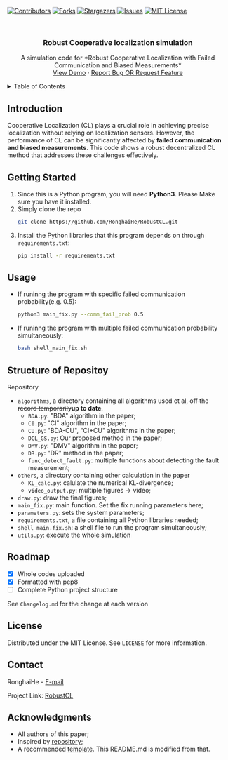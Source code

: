 [![Contributors][contributors-shield]][contributors-url]
[![Forks][forks-shield]][forks-url]
[![Stargazers][stars-shield]][stars-url]
[![Issues][issues-shield]][issues-url]
[![MIT License][license-shield]][license-url]
<!--[![LinkedIn][linkedin-shield]][linkedin-url]-->



<!-- PROJECT LOGO -->
<br />
<div align="center">
  <!--<a href="https://github.com/RonghaiHe/RobustCL">
    <img src="images/logo.png" alt="Logo" width="80" height="80">
  </a>-->

  <h3 align="center">Robust Cooperative localization simulation</h3>

  <p align="center">
    A simulation code for *Robust Cooperative Localization with Failed Communication and Biased Measurements*
    <!--<br />
    <a href="https://github.com/RonghaiHe/RobustCL"><strong>Explore the docs »</strong></a>
    <br />-->
    <br />
    <a href="https://github.com/RonghaiHe/RobustCL">View Demo</a>
    ·
    <a href="https://github.com/RonghaiHe/RobustCL/issues">Report Bug OR Request Feature</a>
  </p>
</div>



<!-- TABLE OF CONTENTS -->
<details>
  <summary>Table of Contents</summary>
  <ol>
    <li>
      <a href="#introduction">Introduction</a>
      <ul>
        <!--<li><a href="#built-with">Built With</a></li>
      </ul>-->
    </li>
    <li>
      <a href="#getting-started">Getting Started</a>
      <ul>
        <!--<li><a href="#prerequisites">Prerequisites</a></li>-->
        <!--<li><a href="#installation">Installation</a></li>
      </ul>-->
    </li>
    <li><a href="#usage">Usage</a></li>
    <li><a href="#roadmap">Roadmap</a></li>
    <!--<li><a href="#contributing">Contributing</a></li>-->
    <li><a href="#license">License</a></li>
    <li><a href="#contact">Contact</a></li>
    <li><a href="#acknowledgments">Acknowledgments</a></li>
  </ol>
</details>



<!-- ABOUT THE PROJECT -->
## Introduction

<!--[![Cover][cover]](https://github.com/RonghaiHe/RobustCL)-->

Cooperative Localization (CL) plays a crucial role in achieving precise localization without relying on localization sensors. However, the performance of CL can be significantly affected by **failed communication and biased measurements**. This code shows a robust decentralized CL method that addresses these challenges effectively.

<!--<p align="right">(<a href="#readme-top">back to top</a>)</p>-->


<!-- GETTING STARTED -->
## Getting Started

1. Since this is a Python program, you will need **Python3**. Please Make sure you have it installed.
2. Simply clone the repo
   ```sh
   git clone https://github.com/RonghaiHe/RobustCL.git
   ```
3. Install the Python libraries that this program depends on through `requirements.txt`:
   ```sh
   pip install -r requirements.txt
   ```

<!--<p align="right">(<a href="#readme-top">back to top</a>)</p>-->

<!-- USAGE EXAMPLES -->
## Usage

- If runinng the program with specific failed communication probability(e.g. 0.5):
  ```sh
  python3 main_fix.py --comm_fail_prob 0.5
  ```
- If runinng the program with multiple failed communication probability simultaneously:
  ```sh
  bash shell_main_fix.sh
  ```

<!--<p align="right">(<a href="#readme-top">back to top</a>)</p>-->

## Structure of Repositoy

Repository
- `algorithms`, a directory containing all algorithms used et al, ~~off the record temporarily~~**up to date**.
  - `BDA.py`: "BDA" algorithm in the paper;
  - `CI.py`: "CI" algorithm in the paper;
  - `CU.py`: "BDA-CU", "CI+CU" algorithms in the paper;
  - `DCL_GS.py`: Our proposed method in the paper;
  - `DMV.py`: "DMV" algorithm in the paper;
  - `DR.py`: "DR" method in the paper;
  - `func_detect_fault.py`: multiple functions about detecting the fault measurement;
- `others`, a directory containing other calculation in the paper
  - `KL_calc.py`: calulate the numerical KL-divergence;
  - `video_output.py`: multiple figures -> video;
- `draw.py`: draw the final figures;
- `main_fix.py`: main function. Set the fix running parameters here;
- `parameters.py`: sets the system parameters;
- `requirements.txt`, a file containing all Python libraries needed;
- `shell_main.fix.sh`: a shell file to run the program simultaneously;
- `utils.py`: execute the whole simulation

<!-- ROADMAP -->
## Roadmap
- [x] Whole codes uploaded
- [x] Formatted with pep8
- [ ] Complete Python project structure

See `Changelog.md` for the change at each version
<!--- [x] Add Changelog-->

<!--<p align="right">(<a href="#readme-top">back to top</a>)</p>-->



<!-- CONTRIBUTING -->
<!--## Contributing

Contributions are what make the open source community such an amazing place to learn, inspire, and create. Any contributions you make are **greatly appreciated**.

If you have a suggestion that would make this better, please fork the repo and create a pull request. You can also simply open an issue with the tag "enhancement".
Don't forget to give the project a star! Thanks again!

1. Fork the Project
2. Create your Feature Branch (`git checkout -b feature/AmazingFeature`)
3. Commit your Changes (`git commit -m 'Add some AmazingFeature'`)
4. Push to the Branch (`git push origin feature/AmazingFeature`)
5. Open a Pull Request

<!--<p align="right">(<a href="#readme-top">back to top</a>)</p>-->



<!-- LICENSE -->
## License

Distributed under the MIT License. See `LICENSE` for more information.

<!--<p align="right">(<a href="#readme-top">back to top</a>)</p>-->



<!-- CONTACT -->
## Contact

RonghaiHe - [E-mail](herh5@gmail.com)

Project Link: [RobustCL](https://github.com/RonghaiHe/RobustCL)

<!--<p align="right">(<a href="#readme-top">back to top</a>)</p>-->



<!-- ACKNOWLEDGMENTS -->
## Acknowledgments
* All authors of this paper;
* Inspired by [repository](https://github.com/RonghaiHe/multirobot_localization_tsangkai_utias);
* A recommended [template](https://github.com/othneildrew/Best-README-Template/tree/master). This README.md is modified from that.

<!--<p align="right">(<a href="#readme-top">back to top</a>)</p>-->



<!-- MARKDOWN LINKS & IMAGES -->
<!-- https://www.markdownguide.org/basic-syntax/#reference-style-links -->
[contributors-shield]: https://img.shields.io/github/contributors/RonghaiHe/RobustCL.svg?style=for-the-badge
[contributors-url]: https://github.com/RonghaiHe/RobustCL/graphs/contributors
[forks-shield]: https://img.shields.io/github/forks/RonghaiHe/RobustCL.svg?style=for-the-badge
[forks-url]: https://github.com/RonghaiHe/RobustCL/network/members
[stars-shield]: https://img.shields.io/github/stars/RonghaiHe/RobustCL.svg?style=for-the-badge
[stars-url]: https://github.com/RonghaiHe/RobustCL/stargazers
[issues-shield]: https://img.shields.io/github/issues/RonghaiHe/RobustCL.svg?style=for-the-badge
[issues-url]: https://github.com/RonghaiHe/RobustCL/issues
[license-shield]: https://img.shields.io/github/license/RonghaiHe/RobustCL.svg?style=for-the-badge
[license-url]: https://github.com/RonghaiHe/RobustCL/blob/master/LICENSE.txt
[linkedin-shield]: https://img.shields.io/badge/-LinkedIn-black.svg?style=for-the-badge&logo=linkedin&colorB=555
[linkedin-url]: https://linkedin.com/in/othneildrew
[cover]: docs/cover.png
